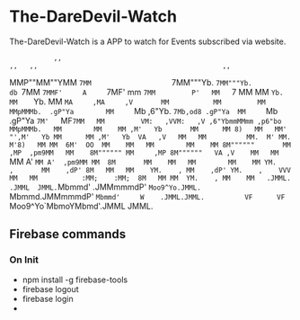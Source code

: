 # The-DareDevil-Watch
The-DareDevil-Watch is a APP to watch for Events subscribed via website.


                                                                                                                                                                         
               ,,                                                                                         ,,   ,,                                              ,,        
MMP""MM""YMM `7MM                    `7MM"""Yb.                          `7MM"""Yb.                       db `7MM      `7MMF'     A     `7MF'     mm         `7MM        
P'   MM   `7   MM                      MM    `Yb.                          MM    `Yb.                          MM        `MA     ,MA     ,V       MM           MM        
     MM        MMpMMMb.  .gP"Ya        MM     `Mb  ,6"Yb. `7Mb,od8 .gP"Ya  MM     `Mb  .gP"Ya `7M'   `MF`7MM   MM         VM:   ,VVM:   ,V ,6"YbmmMMmm ,p6"bo  MMpMMMb.  
     MM        MM    MM ,M'   Yb       MM      MM 8)   MM   MM' "',M'   Yb MM      MM ,M'   Yb  VA   ,V   MM   MM          MM.  M' MM.  M'8)   MM MM  6M'  OO  MM    MM  
     MM        MM    MM 8M""""""       MM     ,MP  ,pm9MM   MM    8M"""""" MM     ,MP 8M""""""   VA ,V    MM   MM          `MM A'  `MM A'  ,pm9MM MM  8M       MM    MM  
     MM        MM    MM YM.    ,       MM    ,dP' 8M   MM   MM    YM.    , MM    ,dP' YM.    ,    VVV     MM   MM           :MM;    :MM;  8M   MM MM  YM.    , MM    MM  
   .JMML.    .JMML  JMML.`Mbmmd'     .JMMmmmdP'   `Moo9^Yo.JMML.   `Mbmmd.JMMmmmdP'    `Mbmmd'     W    .JMML.JMML.          VF      VF   `Moo9^Yo`MbmoYMbmd'.JMML  JMML.
                                                                                                                                                                         
                                                                                                                                                                         


## Firebase commands



### On Init
- npm install -g firebase-tools
- firebase logout
- firebase login
- 



